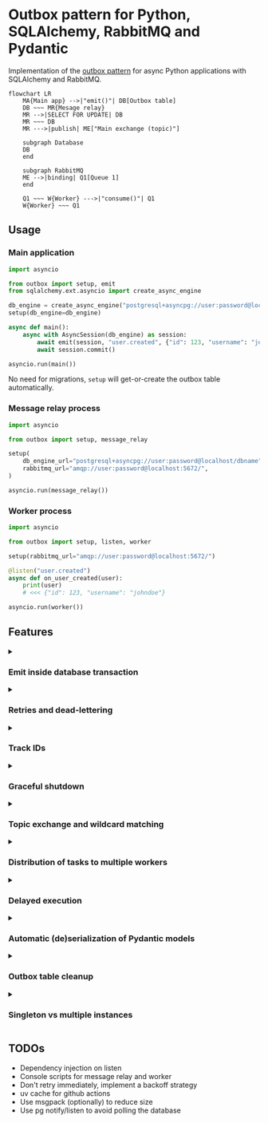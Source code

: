 # Outbox pattern for Python, SQLAlchemy, RabbitMQ and Pydantic

Implementation of the [outbox pattern](https://microservices.io/patterns/data/transactional-outbox.html) for async Python applications with SQLAlchemy and RabbitMQ.

```mermaid
flowchart LR
    MA{Main app} -->|"emit()"| DB[Outbox table]
    DB ~~~ MR{Mesage relay}
    MR -->|SELECT FOR UPDATE| DB
    MR ~~~ DB
    MR --->|publish| ME["Main exchange (topic)"]

    subgraph Database
    DB
    end

    subgraph RabbitMQ
    ME -->|binding| Q1[Queue 1]
    end

    Q1 ~~~ W{Worker} --->|"consume()"| Q1
    W{Worker} ~~~ Q1
```

## Usage

### Main application

```python
import asyncio

from outbox import setup, emit
from sqlalchemy.ext.asyncio import create_async_engine

db_engine = create_async_engine("postgresql+asyncpg://user:password@localhost/dbname")
setup(db_engine=db_engine)

async def main():
    async with AsyncSession(db_engine) as session:
        await emit(session, "user.created", {"id": 123, "username": "johndoe"})
        await session.commit()

asyncio.run(main())
```

No need for migrations, `setup` will get-or-create the outbox table automatically.

### Message relay process

```python
import asyncio

from outbox import setup, message_relay

setup(
    db_engine_url="postgresql+asyncpg://user:password@localhost/dbname",
    rabbitmq_url="amqp://user:password@localhost:5672/",
)

asyncio.run(message_relay())
```

### Worker process

```python
import asyncio

from outbox import setup, listen, worker

setup(rabbitmq_url="amqp://user:password@localhost:5672/")

@listen("user.created")
async def on_user_created(user):
    print(user)
    # <<< {"id": 123, "username": "johndoe"}

asyncio.run(worker())
```

## Features

<details>
    <summary><h3>Emit inside database transaction</h3></summary>

You can (and should) call `emit` inside a database transaction. This way, data creation and triggering of side-effects will either succeed together or fail together. This is the main goal of the outbox pattern.

```python
async with AsyncSession(db_engine) as session, session.begin():
    session.add(User(id=123, username="johndoe"))
    await emit(session, "user.created", {"id": 123, "username": "johndoe"})
    # commit not needed because of `session.begin()`
```

</details>

<details>
    <summary><h3>Retries and dead-lettering</h3></summary>

If you take no precaution and your listener raises an exception, the event will be re-queued and run again as soon as possible. This is useful for transient errors, but can lead to infinite loops if the error is not transient. There are several ways you can control how an event will retry:

- Setting a retry limit (integer)
- Setting a message expiration (timedelta or datetime or number of milliseconds)
- Setting `retry_on_error=False`
- Explicitly raising the `outbox.Reject` exception

The first three options can be used with the following ways, in order of precedence:

- As an argument during `emit` (except for `retry_on_error`, which is not supported here)
- As an argument during `listen` (except for `expiration` which is not supported here)
- As an argument during `setup`

```python
from outbox import setup, emit, listen, Reject

setup(..., retry_limit=5)  # or expiration or retry_on_error

async def main():
    async with AsyncSession(db_engine) as session:
        await emit(..., retry_limit=4)  # or expiration
        await session.commit()

@listen(..., retry_limit=5)  # or expiration or retry_on_error
async def on_event(event):
    if some_condition:
        raise Reject()
```

If an event fails to be processed because of any of the reasons above, it will be sent to a dead-letter exchange and from there to a dead-letter queue. One dead-letter queue is created for each regular queue and its name is the same prefixed with `dlq_`. When you encounter messages in your dead-letter queues, you can inspect the logs, figure out what went wrong, fix the code, restart the worker and use the RabbitMQ shovel interface to move the messages back to their respective queues for re-processing.

If your listener function accepts arguments called `retry_limit`, `expiration` or `retry_on_error`, they will be populated by the values that are actually used for the event.

One final note, even if you have set `retry_on_error=False`, you can still force a retry by raising the `outbox.Retry` exception.
</details>

<details>
    <summary><h3>Track IDs</h3></summary>

While using the outbox pattern, you will be emitting messages from an entrypoint (usually and API endpoint) which will be picked up by listeners which will in turn emit their own messages and so on. It can be beneficial to assign tracking IDs so that you can track the entire history of emissions. This library assigns a UUID every time you emit, then the listener will get the tracking history of the current event and then, when it emits, will append its own UUID. You can get the whole list of UUIDs by invoking `outbox.get_track_ids()` inside the listener or by passing a `track_ids` parameter to the listener:

```python
async def entrypoint():
    async with AsyncSession(db_engine) as session:
        await emit(session, "user.created", {"id": 123, "username": "johndoe"})
        await session.commit()

@listen("user.created")
async def on_user_created(user, track_ids: tuple[str, ...]):
    logger.info(f"User created {user.id}, tracking IDs: {track_ids}")
    async with AsyncSession(db_engine) as session:
        await emit(session, "user.welcome_email", {"id": user.id})
        await emit(session, "user.created_notification", {"id": user.id})
        await session.commit()

@listen("user.welcome_email")
async def on_user_welcome_email(user, track_ids: tuple[str, ...]):
    logger.info(f"Welcome email sent for user {user.id}, tracking IDs: {track_ids}")

@listen("user.created_notification")
async def on_user_created_notification(user, track_ids):
    logger.info(f"Notification created for user {user.id}, tracking IDs: {track_ids}")
```

The log statements in this case will output:

```
User created 123, tracking IDs: ['uuid1']
Welcome email sent for user 123, tracking IDs: ['uuid1', 'uuid2']
Notification created for user 123, tracking IDs: ['uuid1', 'uuid3']
```

If you want to include a UUID for the entrypoint as well, you have to wrap your initial emits (or the entire entrypoint) with `with outbox.tracking():`

```python
async def entrypoint():
    with outbox.tracking():
        async with AsyncSession(db_engine) as session:
            await emit(session, "user.created", {"id": 123, "username": "johndoe"})
            await session.commit()
```

In that case, your output would be:

```
User created 123, tracking IDs: ['uuid1', uuid2']
Welcome email sent for user 123, tracking IDs: ['uuid1', 'uuid2', 'uuid3']
Notification created for user 123, tracking IDs: ['uuid1', 'uuid2', 'uuid4']
```

</details>

<details>
    <summary><h3>Graceful shutdown</h3></summary>

When the worker receives a SIGINT or SIGTERM, it will request a disconnect from all the queues. Any messages that are sent before the disconnect request is processed will be rejected by the worker with `requeue=True` (so they will be consumed by other workers, immediately or later). In the meantime, any messages that have already started being processed will keep being processed until the listener function terminates. When all pending tasks have finished, the worker will exit.

Example sequence of events:

```mermaid
sequenceDiagram
    participant Pub as Publisher
    participant Q as RabbitMQ Queue
    participant W as Worker
    participant OW as Other Worker

    W->>W: Start
    Pub->>Q: Publish event 1
    Q-->>W: Send event 1
    W->>W: Start processing event 1

    Note right of W: SIGINT or SIGTERM received
    W->>Q: Request disconnect from all queues

    Pub->>Q: Publish event 2
    Q-->>W: Send event 2
    W->>Q: Reject event 2 (requeue=True)

    Q-->>W: Acknowledge disconnect request

    Pub->>Q: Publish event 3
    Note right of Q: Event 3 not sent to W

    W->>W: Finish processing event 1
    W->>Q: Ack event 1
    W->>W: Exit

    OW->>Q: Start and connect
    Q-->>OW: Send event 2
    Q-->>OW: Send event 3
    OW->>OW: Process event 2
    OW->>Q: Ack event 2
    OW->>OW: Process event 3
    OW->>Q: Ack event 3
```

</details>

<details>
    <summary><h3>Topic exchange and wildcard matching</h3></summary>

```python
# Main application
async with AsyncSession(db_engine) as session:
    await emit(session, "user.created", {"id": 123, "username": "johndoe"})
    await session.commit()

# Worker process
@listen("user.*")
async def on_user_event(user):
    print(user)
    # <<< {"id": 123, "username": "johndoe"}
```

If you are using this and you want to know the routing key inside the body of the listener, you can add a `routing_key` argument to the listener:

```python
# Main application
async with AsyncSession(db_engine) as session:
    await emit(session, "user.created", {"id": 123, "username": "johndoe"})
    await session.commit()

# Worker process
@listen("user.*")
async def on_user_event(routing_key: str, user):
    logger.info(f"Received {routing_key=}")
    # <<< Received routing_key=user.created
    print(user)
    # <<< {"id": 123, "username": "johndoe"}
```

</details>

<details>
    <summary><h3>Distribution of tasks to multiple workers</h3></summary>

By default, workers will consume messages from all queues (1 queue is defined per listener function). If you want more control on which workers will consume from which queues, you can assign a set of tags on each listener and a set of tags when invoking the worker itself:

```python
# Listeners

@listen("binding_key_1", tags={"normal_priority"})
async def on_normal_priority(obj):
    ...

@listen("binding_key_2", tags={"high_priority"})
async def on_high_priority(obj):
    ...

# Worker 1

# Lets add a worker for all tasks to make sure none are left behind
asyncio.run(worker())

# Worker 2

# Lets add an extra worker just or the high-priority tasks
asyncio.run(worker(tags={"high_priority"}))
```

</details>

<details>
    <summary><h3>Delayed execution</h3></summary>

You can cause an event to be sent some time in the future by setting the `eta` argument during `emit`:

```python
async with AsyncSession(db_engine) as session:
    await emit(
        session,
        "user.created",
        {"id": 123, "username": "johndoe"},
        eta=datetime.datetime.now() + datetime.timedelta(minutes=5),
    )
    await session.commit()
```

</details>

<details>
    <summary><h3>Automatic (de)serialization of Pydantic models</h3></summary>

```python
class User(BaseModel):
    id: int
    username: str

# Main application
async with AsyncSession(db_engine) as session:
    await emit(session, "user.created", User(id=123, username="johndoe"))
    await session.commit()

# Worker process
@listen("user.created")
async def on_user_created(user: User):  # inspects type annotation
    print(user)
    # <<< User(id=123, username="johndoe")
```

</details>

<details>
    <summary><h3>Outbox table cleanup</h3></summary>

You can choose a strategy for when already sent messages from the outbox table should be cleaned up by passing the `clean_up_after` argument during setup:

```python
setup(..., clean_up_after=datetime.timedelta(days=7))
```

The options are:

- **`IMMEDIATELY` (the default)**: messages are cleaned up immediately after being sent to RabbitMQ.
- **`NEVER`**: messages are never cleaned up, you will have to do it manually.
- **Any `datetime.timedelta` instance**.

</details>

<details>
    <summary><h3>Singleton vs multiple instances</h3></summary>

This library has been implemented in such a way that you can run single or multiple outbox setups. Most use-cases will use the singleton approach:

```python
from outbox import setup, emit

db_engine = create_async_engine("postgresql+asyncpg://user:password@localhost/dbname")
setup(db_engine=db_engine)

async def main():
    async with AsyncSession(db_engine) as session:
        await emit(session, "user.created", {"id": 123, "username": "johndoe"})
        await session.commit()

asyncio.run(main())
```

or

```python
from outbox import outbox

db_engine = create_async_engine("postgresql+asyncpg://user:password@localhost/dbname")
outbox.setup(db_engine=db_engine)

async def main():
    async with AsyncSession(db_engine) as session:
        await outbox.emit(session, "user.created", {"id": 123, "username": "johndoe"})
        await session.commit()

asyncio.run(main())
```

You can, however, setup multiple instances:

```python
from outbox import Outbox

db_engine1 = create_async_engine("postgresql+asyncpg://user:password@localhost/dbname1")
db_engine2 = create_async_engine("postgresql+asyncpg://user:password@localhost/dbname2")

outbox1 = Outbox(db_engine=db_engine1)
outbox2 = Outbox(db_engine=db_engine2)

async def main():
    async with AsyncSession(db_engine1) as session:
        await outbox1.emit(session, "user.created", {"id": 123, "username": "johndoe"})
        await session.commit()
    async with AsyncSession(db_engine2) as session:
        await outbox2.emit(session, "user.created", {"id": 456, "username": "maryjane"})
        await session.commit()

asyncio.run(main())
```

The whole approach is explained [in this blog post](https://www.kbairak.net/programming/python/2020/09/16/global-singleton-vs-instance-for-libraries.html).
</details>

## TODOs

- Dependency injection on listen
- Console scripts for message relay and worker
- Don't retry immediately, implement a backoff strategy
- uv cache for github actions
- Use msgpack (optionally) to reduce size
- Use pg notify/listen to avoid polling the database
